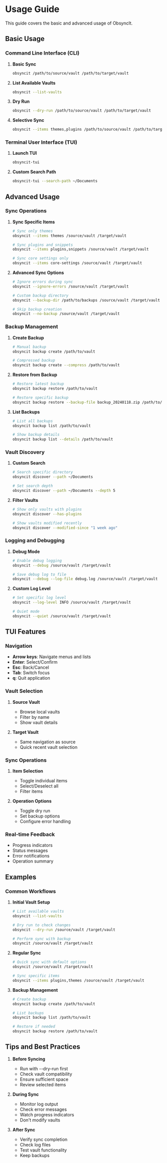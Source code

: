 # Usage Guide

This guide covers the basic and advanced usage of ObsyncIt.

## Basic Usage

### Command Line Interface (CLI)

1. **Basic Sync**
   ```bash
   obsyncit /path/to/source/vault /path/to/target/vault
   ```

2. **List Available Vaults**
   ```bash
   obsyncit --list-vaults
   ```

3. **Dry Run**
   ```bash
   obsyncit --dry-run /path/to/source/vault /path/to/target/vault
   ```

4. **Selective Sync**
   ```bash
   obsyncit --items themes,plugins /path/to/source/vault /path/to/target/vault
   ```

### Terminal User Interface (TUI)

1. **Launch TUI**
   ```bash
   obsyncit-tui
   ```

2. **Custom Search Path**
   ```bash
   obsyncit-tui --search-path ~/Documents
   ```

## Advanced Usage

### Sync Operations

1. **Sync Specific Items**
   ```bash
   # Sync only themes
   obsyncit --items themes /source/vault /target/vault

   # Sync plugins and snippets
   obsyncit --items plugins,snippets /source/vault /target/vault

   # Sync core settings only
   obsyncit --items core-settings /source/vault /target/vault
   ```

2. **Advanced Sync Options**
   ```bash
   # Ignore errors during sync
   obsyncit --ignore-errors /source/vault /target/vault

   # Custom backup directory
   obsyncit --backup-dir /path/to/backups /source/vault /target/vault

   # Skip backup creation
   obsyncit --no-backup /source/vault /target/vault
   ```

### Backup Management

1. **Create Backup**
   ```bash
   # Manual backup
   obsyncit backup create /path/to/vault

   # Compressed backup
   obsyncit backup create --compress /path/to/vault
   ```

2. **Restore from Backup**
   ```bash
   # Restore latest backup
   obsyncit backup restore /path/to/vault

   # Restore specific backup
   obsyncit backup restore --backup-file backup_20240118.zip /path/to/vault
   ```

3. **List Backups**
   ```bash
   # List all backups
   obsyncit backup list /path/to/vault

   # Show backup details
   obsyncit backup list --details /path/to/vault
   ```

### Vault Discovery

1. **Custom Search**
   ```bash
   # Search specific directory
   obsyncit discover --path ~/Documents

   # Set search depth
   obsyncit discover --path ~/Documents --depth 5
   ```

2. **Filter Vaults**
   ```bash
   # Show only vaults with plugins
   obsyncit discover --has-plugins

   # Show vaults modified recently
   obsyncit discover --modified-since "1 week ago"
   ```

### Logging and Debugging

1. **Debug Mode**
   ```bash
   # Enable debug logging
   obsyncit --debug /source/vault /target/vault

   # Save debug log to file
   obsyncit --debug --log-file debug.log /source/vault /target/vault
   ```

2. **Custom Log Level**
   ```bash
   # Set specific log level
   obsyncit --log-level INFO /source/vault /target/vault

   # Quiet mode
   obsyncit --quiet /source/vault /target/vault
   ```

## TUI Features

### Navigation

- **Arrow keys**: Navigate menus and lists
- **Enter**: Select/Confirm
- **Esc**: Back/Cancel
- **Tab**: Switch focus
- **q**: Quit application

### Vault Selection

1. **Source Vault**
   - Browse local vaults
   - Filter by name
   - Show vault details

2. **Target Vault**
   - Same navigation as source
   - Quick recent vault selection

### Sync Operations

1. **Item Selection**
   - Toggle individual items
   - Select/Deselect all
   - Filter items

2. **Operation Options**
   - Toggle dry run
   - Set backup options
   - Configure error handling

### Real-time Feedback

- Progress indicators
- Status messages
- Error notifications
- Operation summary

## Examples

### Common Workflows

1. **Initial Vault Setup**
   ```bash
   # List available vaults
   obsyncit --list-vaults

   # Dry run to check changes
   obsyncit --dry-run /source/vault /target/vault

   # Perform sync with backup
   obsyncit /source/vault /target/vault
   ```

2. **Regular Sync**
   ```bash
   # Quick sync with default options
   obsyncit /source/vault /target/vault

   # Sync specific items
   obsyncit --items plugins,themes /source/vault /target/vault
   ```

3. **Backup Management**
   ```bash
   # Create backup
   obsyncit backup create /path/to/vault

   # List backups
   obsyncit backup list /path/to/vault

   # Restore if needed
   obsyncit backup restore /path/to/vault
   ```

## Tips and Best Practices

1. **Before Syncing**
   - Run with --dry-run first
   - Check vault compatibility
   - Ensure sufficient space
   - Review selected items

2. **During Sync**
   - Monitor log output
   - Check error messages
   - Watch progress indicators
   - Don't modify vaults

3. **After Sync**
   - Verify sync completion
   - Check log files
   - Test vault functionality
   - Keep backups